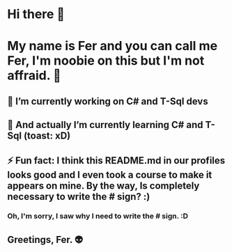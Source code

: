 # Hi there 👋
# My name is Fer and you can call me Fer, I'm noobie on this but I'm not affraid. 🤖

## 🔭 I’m currently working on C# and T-Sql devs
## 🌱 And actually I’m currently learning C# and T-Sql (toast: xD)
## ⚡ Fun fact: I think this README.md in our profiles looks good and I even took a course to make it appears on mine. By the way, Is completely necessary to write the # sign? :)

### Oh, I'm sorry, I saw why I need to write the # sign. :D


## Greetings, Fer. 👽

<!--
**fhuertap/fhuertap** is a ✨ _special_ ✨ repository because its `README.md` (this file) appears on your GitHub profile.

Here are some ideas to get you started:

- 🔭 I’m currently working on ...
- 🌱 I’m currently learning ...
- 👯 I’m looking to collaborate on ...
- 🤔 I’m looking for help with ...
- 💬 Ask me about ...
- 📫 How to reach me: ...
- 😄 Pronouns: ...
- ⚡ Fun fact: ...
-->
